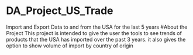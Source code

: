# DA_Project_US_Trade
Import and Export Data to and from the USA for the last 5 years
#About the Project
This project is intended to give the user the tools to see trends of products that the USA has imported over the past 3 years. it also gives the option to show volume of import by country of origin 
